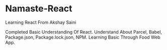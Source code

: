# Namaste-React
Learning React From Akshay Saini

Completed Basic Understanding Of React.
Understand About Parcel, Babel, Package.json, Package.lock.json, NPM.
Learning Basic Through Food Web App.
